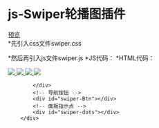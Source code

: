 # js-Swiper轮播图插件
<div><a href="https://lw1995.github.io/js-Swiper/" target="_blank">预览</a></div>
*先引入css文件swiper.css

*然后再引入js文件swiper.js
*JS代码：
		<script type="text/javascript">
			new Swiper({
				width: 1200, //宽度
				height: 500, //高度
				time: 3000, //自动切换时间
				showSwiperDots: true, //是否显示面板指示点
				showSwiperBtn: true //是否显示导航按钮
			});
		</script>
*HTML代码：
	<div class="swiper-container" id="swiper-container">
			<div id="swiper-wrapper">
				<a href="http://pic1.win4000.com/wallpaper/2019-08-26/5d63a0b14ad1c.jpg" target="_blank">
					<img src="http://pic1.win4000.com/wallpaper/2019-08-26/5d63a0b14ad1c.jpg" />
				</a>
				<a href="http://pic1.win4000.com/wallpaper/2019-08-26/5d63a0b3137c8.jpg" target="_blank">
					<img src="http://pic1.win4000.com/wallpaper/2019-08-26/5d63a0b3137c8.jpg" />
				</a>
				<a href="http://pic1.win4000.com/wallpaper/2019-08-26/5d63a0b527c38.jpg" target="_blank">
					<img src="http://pic1.win4000.com/wallpaper/2019-08-26/5d63a0b527c38.jpg" />
				</a>
				<a href="http://pic1.win4000.com/wallpaper/2019-08-26/5d63a0b7350c7.jpg" target="_blank">
					<img src="http://pic1.win4000.com/wallpaper/2019-08-26/5d63a0b7350c7.jpg" />
				</a>

			</div>
			<!-- 导航按钮 -->
			<div id="swiper-Btn"></div>
			<!-- 面板指示点 -->
			<div id="swiper-dots"></div>
		</div>
